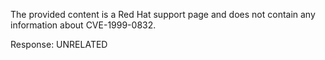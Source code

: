 The provided content is a Red Hat support page and does not contain any information about CVE-1999-0832.

Response: UNRELATED